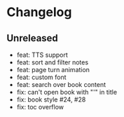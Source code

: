 # Changelog

## Unreleased
- feat: TTS support
- feat: sort and filter notes
- feat: page turn animation
- feat: custom font
- feat: search over book content
- fix: can't open book with "'" in title
- fix: book style #24, #28
- fix: toc overflow

